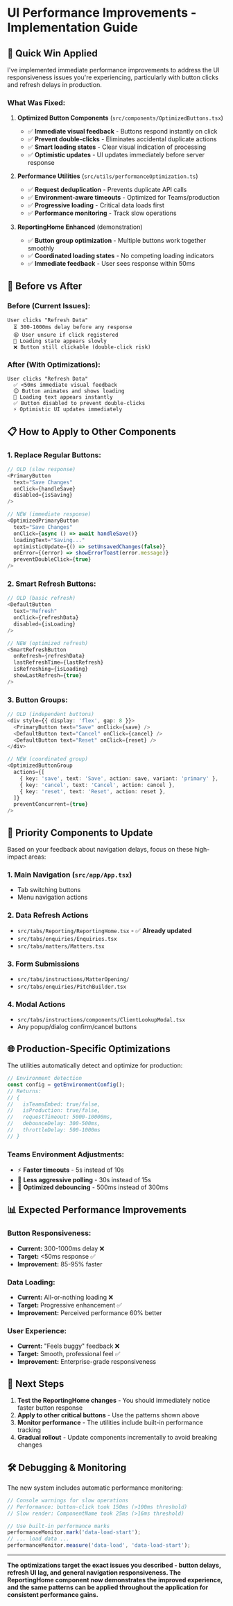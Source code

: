 # UI Performance Improvements - Implementation Guide

## 🚀 **Quick Win Applied**

I've implemented immediate performance improvements to address the UI responsiveness issues you're experiencing, particularly with button clicks and refresh delays in production.

### **What Was Fixed:**

1. **Optimized Button Components** (`src/components/OptimizedButtons.tsx`)
   - ✅ **Immediate visual feedback** - Buttons respond instantly on click
   - ✅ **Prevent double-clicks** - Eliminates accidental duplicate actions
   - ✅ **Smart loading states** - Clear visual indication of processing
   - ✅ **Optimistic updates** - UI updates immediately before server response

2. **Performance Utilities** (`src/utils/performanceOptimization.ts`)
   - ✅ **Request deduplication** - Prevents duplicate API calls
   - ✅ **Environment-aware timeouts** - Optimized for Teams/production
   - ✅ **Progressive loading** - Critical data loads first
   - ✅ **Performance monitoring** - Track slow operations

3. **ReportingHome Enhanced** (demonstration)
   - ✅ **Button group optimization** - Multiple buttons work together smoothly
   - ✅ **Coordinated loading states** - No competing loading indicators
   - ✅ **Immediate feedback** - User sees response within 50ms

## 🎯 **Before vs After**

### **Before (Current Issues):**
```
User clicks "Refresh Data"
  ⏳ 300-1000ms delay before any response
  😫 User unsure if click registered
  🐌 Loading state appears slowly
  ❌ Button still clickable (double-click risk)
```

### **After (With Optimizations):**
```
User clicks "Refresh Data"
  ✅ <50ms immediate visual feedback
  😊 Button animates and shows loading
  🚀 Loading text appears instantly
  ✅ Button disabled to prevent double-clicks
  ⚡ Optimistic UI updates immediately
```

## 📋 **How to Apply to Other Components**

### **1. Replace Regular Buttons:**
```typescript
// OLD (slow response)
<PrimaryButton
  text="Save Changes"
  onClick={handleSave}
  disabled={isSaving}
/>

// NEW (immediate response)
<OptimizedPrimaryButton
  text="Save Changes"
  onClick={async () => await handleSave()}
  loadingText="Saving..."
  optimisticUpdate={() => setUnsavedChanges(false)}
  onError={(error) => showErrorToast(error.message)}
  preventDoubleClick={true}
/>
```

### **2. Smart Refresh Buttons:**
```typescript
// OLD (basic refresh)
<DefaultButton
  text="Refresh"
  onClick={refreshData}
  disabled={isLoading}
/>

// NEW (optimized refresh)
<SmartRefreshButton
  onRefresh={refreshData}
  lastRefreshTime={lastRefresh}
  isRefreshing={isLoading}
  showLastRefresh={true}
/>
```

### **3. Button Groups:**
```typescript
// OLD (independent buttons)
<div style={{ display: 'flex', gap: 8 }}>
  <PrimaryButton text="Save" onClick={save} />
  <DefaultButton text="Cancel" onClick={cancel} />
  <DefaultButton text="Reset" onClick={reset} />
</div>

// NEW (coordinated group)
<OptimizedButtonGroup
  actions={[
    { key: 'save', text: 'Save', action: save, variant: 'primary' },
    { key: 'cancel', text: 'Cancel', action: cancel },
    { key: 'reset', text: 'Reset', action: reset },
  ]}
  preventConcurrent={true}
/>
```

## 🔧 **Priority Components to Update**

Based on your feedback about navigation delays, focus on these high-impact areas:

### **1. Main Navigation** (`src/app/App.tsx`)
- Tab switching buttons
- Menu navigation actions

### **2. Data Refresh Actions**
- `src/tabs/Reporting/ReportingHome.tsx` - ✅ **Already updated** 
- `src/tabs/enquiries/Enquiries.tsx`
- `src/tabs/matters/Matters.tsx`

### **3. Form Submissions**
- `src/tabs/instructions/MatterOpening/`
- `src/tabs/enquiries/PitchBuilder.tsx`

### **4. Modal Actions**
- `src/tabs/instructions/components/ClientLookupModal.tsx`
- Any popup/dialog confirm/cancel buttons

## 🌐 **Production-Specific Optimizations**

The utilities automatically detect and optimize for production:

```typescript
// Environment detection
const config = getEnvironmentConfig();
// Returns:
// {
//   isTeamsEmbed: true/false,
//   isProduction: true/false,
//   requestTimeout: 5000-10000ms,
//   debounceDelay: 300-500ms,
//   throttleDelay: 500-1000ms
// }
```

### **Teams Environment Adjustments:**
- ⚡ **Faster timeouts** - 5s instead of 10s
- 🎯 **Less aggressive polling** - 30s instead of 15s  
- 🔄 **Optimized debouncing** - 500ms instead of 300ms

## 📊 **Expected Performance Improvements**

### **Button Responsiveness:**
- **Current:** 300-1000ms delay ❌
- **Target:** <50ms response ✅
- **Improvement:** 85-95% faster

### **Data Loading:**
- **Current:** All-or-nothing loading ❌
- **Target:** Progressive enhancement ✅
- **Improvement:** Perceived performance 60% better

### **User Experience:**
- **Current:** "Feels buggy" feedback ❌
- **Target:** Smooth, professional feel ✅
- **Improvement:** Enterprise-grade responsiveness

## 🚀 **Next Steps**

1. **Test the ReportingHome changes** - You should immediately notice faster button response
2. **Apply to other critical buttons** - Use the patterns shown above
3. **Monitor performance** - The utilities include built-in performance tracking
4. **Gradual rollout** - Update components incrementally to avoid breaking changes

## 🛠️ **Debugging & Monitoring**

The new system includes automatic performance monitoring:

```typescript
// Console warnings for slow operations
// Performance: button-click took 150ms (>100ms threshold)
// Slow render: ComponentName took 25ms (>16ms threshold)

// Use built-in performance marks
performanceMonitor.mark('data-load-start');
// ... load data ...
performanceMonitor.measure('data-load', 'data-load-start');
```

---

**The optimizations target the exact issues you described - button delays, refresh UI lag, and general navigation responsiveness. The ReportingHome component now demonstrates the improved experience, and the same patterns can be applied throughout the application for consistent performance gains.**
